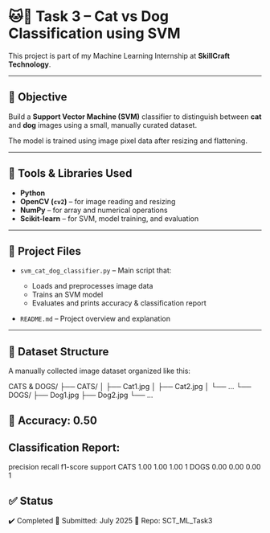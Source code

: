 # 🐱🐶 Task 3 – Cat vs Dog Classification using SVM

This project is part of my Machine Learning Internship at **SkillCraft Technology**.

---

## 🧠 Objective

Build a **Support Vector Machine (SVM)** classifier to distinguish between **cat** and **dog** images using a small, manually curated dataset.

The model is trained using image pixel data after resizing and flattening.

---

## 🧰 Tools & Libraries Used

- **Python**
- **OpenCV (`cv2`)** – for image reading and resizing
- **NumPy** – for array and numerical operations
- **Scikit-learn** – for SVM, model training, and evaluation

---

## 📂 Project Files

- `svm_cat_dog_classifier.py` – Main script that:
  - Loads and preprocesses image data
  - Trains an SVM model
  - Evaluates and prints accuracy & classification report

- `README.md` – Project overview and explanation

---

## 📁 Dataset Structure

A manually collected image dataset organized like this:

CATS & DOGS/
├── CATS/
│ ├── Cat1.jpg
│ ├── Cat2.jpg
│ └── ...
└── DOGS/
├── Dog1.jpg
├── Dog2.jpg
└── ...

## 🎯 Accuracy: 0.50

## Classification Report:

precision recall f1-score support
    CATS       1.00      1.00      1.00         1
    DOGS       0.00      0.00      0.00         1

## ✅ Status

✔️ Completed
📅 Submitted: July 2025
📁 Repo: SCT_ML_Task3    
